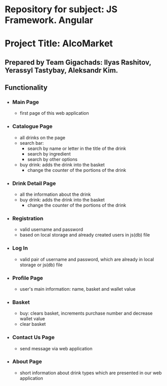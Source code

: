 # Repository for subject: JS Framework. Angular

# Project Title: AlcoMarket

## Prepared by Team Gigachads: Ilyas Rashitov, Yerassyl Tastybay, Aleksandr Kim.

## Functionality

- ### Main Page
  - first page of this web application

- ### Catalogue Page
  - all drinks on the page
  - search bar:
    - search by name or letter in the title of the drink
    - search by ingredient
    - search by other options
  - buy drink: adds the drink into the basket
    - change the counter of the portions of the drink

- ### Drink Detail Page
  - all the information about the drink
  - buy drink: adds the drink into the basket
    - change the counter of the portions of the drink

- ### Registration
  - valid username and password
  - based on local storage and already created users in js(db) file

- ### Log In
  - valid pair of username and password, which are already in local storage or js(db) file

- ### Profile Page
  - user's main information: name, basket and wallet value

- ### Basket
  - buy: clears basket, increments purchase number and decrease wallet value
  - clear basket

- ### Contact Us Page
  - send message via web application

- ### About Page
  - short information about drink types which are presented in our web application
